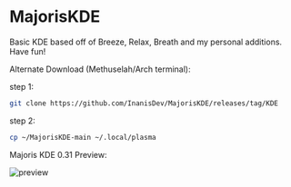 # MajorisKDE
Basic KDE based off of Breeze, Relax, Breath and my personal additions. Have fun!

Alternate Download (Methuselah/Arch terminal):

step 1: 
```bash
git clone https://github.com/InanisDev/MajorisKDE/releases/tag/KDE
```
step 2:
```bash
cp ~/MajorisKDE-main ~/.local/plasma
```


Majoris KDE 0.31 Preview:

![preview](https://user-images.githubusercontent.com/89377971/163549084-745ee06f-5eb3-4136-b664-cff04d264b23.png)
